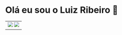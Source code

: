 # Olá eu sou o Luiz Ribeiro 👋

<table>
  <td>
    <img src="https://github-readme-stats.vercel.app/api?username=Luiz-M-Ribeiro&theme=Tokyonight&show_icons=true>
    
  </td>
  <td>
    
  </td>
</table>

<picture>
  <source
    srcset="https://github-readme-stats.vercel.app/api?username=Luiz-M-Ribeiro&show_icons=true&theme=dark"
    media="(prefers-color-scheme: onedark)"
  />
  <source
    srcset="https://github-readme-stats.vercel.app/api?username=Luiz-M-Ribeiro&show_icons=true"
    media="(prefers-color-scheme: onedark), (prefers-color-scheme: onedark)"
  />
  
  <img src="https://github-readme-stats.vercel.app/api?username=Luiz-M-Ribeiro&show_icons=true&theme=tokyonight" />
  

  
</picture>

